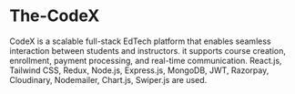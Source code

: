# The-CodeX
CodeX is a scalable full-stack EdTech platform that enables seamless interaction between students and instructors.  it supports course creation, enrollment, payment processing, and real-time communication.  React.js, Tailwind CSS, Redux, Node.js, Express.js, MongoDB, JWT, Razorpay, Cloudinary, Nodemailer, Chart.js, Swiper.js are used.
